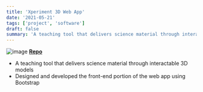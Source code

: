 ```yaml
---
title: 'Xperiment 3D Web App'
date: '2021-05-21'
tags: ['project', 'software']
draft: false
summary: 'A teaching tool that delivers science material through interactable 3D models'
---
```


![image](/static/images/xperiment3d.jpg)
[**Repo**](https://github.com/WorldofKerry/Xperiment.3D_HTML)

- A teaching tool that delivers science material through interactable 3D models
- Designed and developed the front-end portion of the web app using Bootstrap
